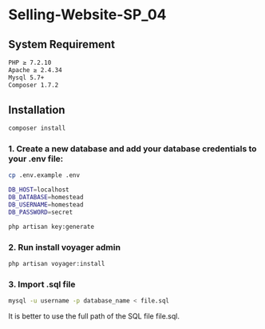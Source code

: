 # Selling-Website-SP_04

## System Requirement
```bash
PHP ≥ 7.2.10
Apache ≥ 2.4.34
Mysql 5.7+
Composer 1.7.2
```

## Installation

```bash
composer install
```
### 1. Create a new database and add your database credentials to your .env file:

```bash
cp .env.example .env
```
```bash
DB_HOST=localhost
DB_DATABASE=homestead
DB_USERNAME=homestead
DB_PASSWORD=secret
```

```bash
php artisan key:generate
```

### 2. Run install voyager admin

```bash
php artisan voyager:install
```

### 3. Import .sql file

```bash
mysql -u username -p database_name < file.sql
```
It is better to use the full path of the SQL file file.sql.
